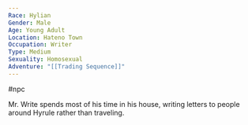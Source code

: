 ```yaml
---
Race: Hylian
Gender: Male
Age: Young Adult
Location: Hateno Town
Occupation: Writer
Type: Medium
Sexuality: Homosexual
Adventure: "[[Trading Sequence]]"
---
```

 #npc 

Mr. Write spends most of his time in his house, writing letters to people around Hyrule rather than traveling.
